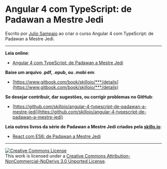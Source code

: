 # Angular 4 com TypeScript: de Padawan a Mestre Jedi

Escrito por [Julio Sampaio](http://github.com/juliosampaio/) ao criar o curso Angular 4 com TypeScript: de Padawan a Mestre Jedi.

***

**Leia online**: 

* [Angular 4 com TypeScript: de Padawan a Mestre Jedi](https://skilloio.gitbooks.io/react-de-padawan-a-mestre-jedi/content/)

**Baixe um arquivo .pdf, .epub, ou .mobi em**:

* [https://www.gitbook.com/book/skilloio/***/details](https://www.gitbook.com/book/skilloio/***/details)

**Se desejar contribuir, dar sugestões, ou corrigir problemas no GitHub**:

* [https://github.com/skilloio/angular-4-typescript-de-padawan-a-mestre-jedi](https://github.com/skilloio/angular-4-typescript-de-padawan-a-mestre-jedi)

**Leia outros livros da série de Padawan a Mestre Jedi criados pela [skillo.io](http://skillo.io)**:

* [React com ES6: de Padawan a Mestre Jedi](https://skilloio.gitbooks.io/react-de-padawan-a-mestre-jedi/)

***

<a rel="license" href="http://creativecommons.org/licenses/by-nc-nd/3.0/"><img alt="Creative Commons License" style="border-width:0" src="https://i.creativecommons.org/l/by-nc-nd/3.0/88x31.png" /></a><br />This work is licensed under a <a rel="license" href="http://creativecommons.org/licenses/by-nc-nd/3.0/">Creative Commons Attribution-NonCommercial-NoDerivs 3.0 Unported License</a>.
